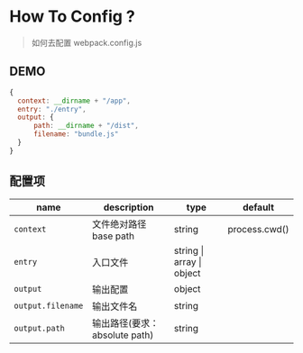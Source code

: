# How To Config ?
> 如何去配置 webpack.config.js

## DEMO
```javascript
{
  context: __dirname + "/app",
  entry: "./entry",
  output: {
      path: __dirname + "/dist",
      filename: "bundle.js"
  }
}
```


## 配置项

| name | description | type | default |
| -- | -- | -- | -- |
| `context` | 文件绝对路径 base path | string | process.cwd() |
| `entry` | 入口文件 | string &#124; array &#124; object | &nbsp;|
| `output` | 输出配置 | object | &nbsp; |
| `output.filename` | 输出文件名 | string | &nbsp; |
| `output.path` | 输出路径(要求：absolute path)  | string | &nbsp; |
